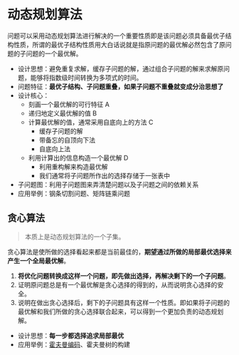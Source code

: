 # 动态规划算法

问题可以采用动态规划算法进行解决的一个重要性质即是该问题必须具备最优子结构性质，所谓的最优子结构性质用大白话说就是指原问题的最优解必然包含了原问题的子问题的一个最优解。

- 设计思想：避免重复求解，缓存子问题的解，通过组合子问题的解来求解原问题，能够将指数级时间转换为多项式的时间。
- 问题特征：**最优子结构、子问题重叠，如果子问题不重叠就变成分治思想了**
- 设计核心：
    - 刻画一个最优解的可行特征 A
    - 递归地定义最优解的值 B
    - 计算最优解的值，通常采用自底向上的方法 C
        - 缓存子问题的解
        - 带备忘的自顶向下法
        - 自底向上法
    - 利用计算出的信息构造一个最优解 D
        - 利用重构解来构造最优解
        - 我们通常将子问题所作出的选择存储于一张表中
- 子问题图：利用子问题图来弄清楚问题以及子问题之间的依赖关系
- 应用举例：钢条切割问题、矩阵链乘问题

## 贪心算法

> 本质上是动态规划算法的一个子集。

贪心算法是使所做的选择看起来都是当前最佳的，**期望通过所做的局部最优选择来产生一个全局最优解**。

1. **将优化问题转换成这样一个问题，即先做出选择，再解决剩下的一个子问题**。
2. 证明原问题总是有一个最优解是贪心选择的得到的，从而说明贪心选择的安全。
3. 说明在做出贪心选择后，剩下的子问题具有这样一个性质。即如果将子问题的最优解和我们所做的贪心选择联合起来，可以得到一个更加负责的动态规划解。

- 设计思想：**每一步都选择追求局部最优**
- 应用举例：[霍夫曼编码](https://www.yuque.com/fcant/ds/suvkol)、霍夫曼树的构建
